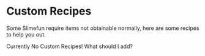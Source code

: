 # Custom Recipes

Some Slimefun require items not obtainable normally, here are some recipes to help you out.

Currently No Custom Recipes! What should I add?
